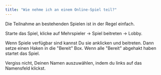 ```yaml
---
title: "Wie nehme ich an einem Online-Spiel teil?"
---
```


Die Teilnahme an bestehenden Spielen ist in der Regel einfach.

Starte das Spiel, klicke auf Mehrspieler → Spiel beitreten → Lobby.

Wenn Spiele verfügbar sind kannst Du sie anklicken und beitreten. Dann setze einen Haken in die "Bereit" Box. Wenn alle "Bereit" abgehakt haben startet das Spiel.

Vergiss nicht, Deinen Namen auszuwählen, indem du links auf das Namensfeld klickst. 
